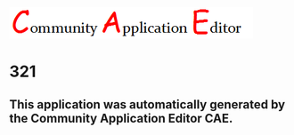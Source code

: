 ![CAE](https://github.com/PhilCAEOrg/application-321/blob/master/img/logo.png)  

321
===================


This application was automatically generated by the Community Application Editor CAE.  
---------------
